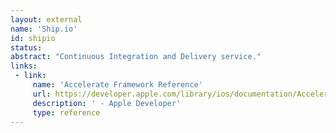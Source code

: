 ```yaml
---
layout: external
name: 'Ship.io'
id: shipio
status: 
abstract: "Continuous Integration and Delivery service."
links:
 - link:
     name: 'Accelerate Framework Reference'
     url: https://developer.apple.com/library/ios/documentation/Accelerate/Reference/AccelerateFWRef/index.html
     description: ' - Apple Developer'
     type: reference
---
```


